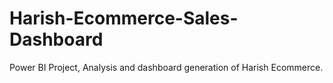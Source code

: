# Harish-Ecommerce-Sales-Dashboard
Power BI Project, Analysis and dashboard generation of Harish Ecommerce.
